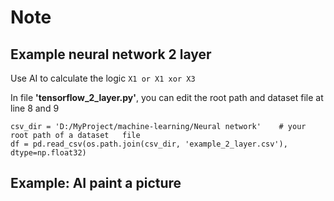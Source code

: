 # Note

## Example neural network 2 layer

Use AI to calculate the logic `X1 or X1 xor X3`

In file __'tensorflow_2_layer.py'__, you can edit the root path and dataset file at line 8 and 9

```
csv_dir = 'D:/MyProject/machine-learning/Neural network' 	# your root path of a dataset	file		
df = pd.read_csv(os.path.join(csv_dir, 'example_2_layer.csv'), dtype=np.float32) 
```

## Example: AI paint a picture
